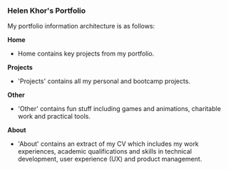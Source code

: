 ### Helen Khor's Portfolio

My portfolio information architecture is as follows:

**Home**
- Home contains key projects from my portfolio.

**Projects**
- 'Projects' contains all my personal and bootcamp projects.

**Other**
- 'Other' contains fun stuff including games and animations, charitable work and practical tools.

**About**
- 'About' contains an extract of my CV which includes my work experiences, academic qualifications and skills in technical development, user experience (UX) and product management.

